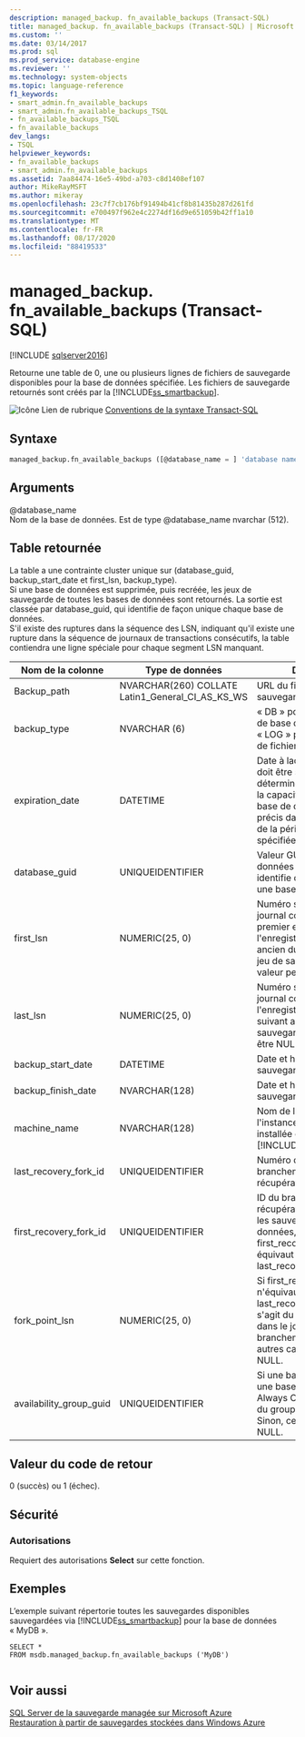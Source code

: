 ```yaml
---
description: managed_backup. fn_available_backups (Transact-SQL)
title: managed_backup. fn_available_backups (Transact-SQL) | Microsoft Docs
ms.custom: ''
ms.date: 03/14/2017
ms.prod: sql
ms.prod_service: database-engine
ms.reviewer: ''
ms.technology: system-objects
ms.topic: language-reference
f1_keywords:
- smart_admin.fn_available_backups
- smart_admin.fn_available_backups_TSQL
- fn_available_backups_TSQL
- fn_available_backups
dev_langs:
- TSQL
helpviewer_keywords:
- fn_available_backups
- smart_admin.fn_available_backups
ms.assetid: 7aa84474-16e5-49bd-a703-c8d1408ef107
author: MikeRayMSFT
ms.author: mikeray
ms.openlocfilehash: 23c7f7cb176bf91494b41cf8b81435b287d261fd
ms.sourcegitcommit: e700497f962e4c2274df16d9e651059b42ff1a10
ms.translationtype: MT
ms.contentlocale: fr-FR
ms.lasthandoff: 08/17/2020
ms.locfileid: "88419533"
---
```

# <a name="managed_backupfn_available_backups-transact-sql"></a>managed_backup. fn_available_backups (Transact-SQL)
[!INCLUDE [sqlserver2016](../../includes/applies-to-version/sqlserver2016.md)]

  Retourne une table de 0, une ou plusieurs lignes de fichiers de sauvegarde disponibles pour la base de données spécifiée. Les fichiers de sauvegarde retournés sont créés par la [!INCLUDE[ss_smartbackup](../../includes/ss-smartbackup-md.md)].  
  
 ![Icône Lien de rubrique](../../database-engine/configure-windows/media/topic-link.gif "Icône du lien de rubrique") [Conventions de la syntaxe Transact-SQL](../../t-sql/language-elements/transact-sql-syntax-conventions-transact-sql.md)  
  
## <a name="syntax"></a>Syntaxe  
  
```sql  
managed_backup.fn_available_backups ([@database_name = ] 'database name')  
```  
  
##  <a name="arguments"></a><a name="Arguments"></a> Arguments  
 @database_name  
 Nom de la base de données. Est de type @database_name nvarchar (512).  
  
## <a name="table-returned"></a>Table retournée  
 La table a une contrainte cluster unique sur (database_guid, backup_start_date et first_lsn, backup_type).   
Si une base de données est supprimée, puis recréée, les jeux de sauvegarde de toutes les bases de données sont retournés. La sortie est classée par database_guid, qui identifie de façon unique chaque base de données.   
S'il existe des ruptures dans la séquence des LSN, indiquant qu'il existe une rupture dans la séquence de journaux de transactions consécutifs, la table contiendra une ligne spéciale pour chaque segment LSN manquant.  
  
|Nom de la colonne|Type de données|Description|  
|-----------------|---------------|-----------------|  
|Backup_path|NVARCHAR(260) COLLATE Latin1_General_CI_AS_KS_WS|URL du fichier de sauvegarde.|  
|backup_type|NVARCHAR (6)|« DB » pour la sauvegarde de base de données « LOG » pour la sauvegarde de fichier journal|  
|expiration_date|DATETIME|Date à laquelle ce fichier doit être supprimé. Elle est déterminée en fonction de la capacité à récupérer la base de données à un point précis dans le temps au sein de la période de rétention spécifiée.|  
|database_guid|UNIQUEIDENTIFIER|Valeur GUID pour la base de données spécifiée.  Le GUID identifie de manière unique une base de données.|  
|first_lsn|NUMERIC(25, 0)|Numéro séquentiel dans le journal correspondant au premier enregistrement ou à l'enregistrement le plus ancien du journal dans le jeu de sauvegardes Sa valeur peut être NULL.|  
|last_lsn|NUMERIC(25, 0)|Numéro séquentiel dans le journal correspondant à l'enregistrement du journal suivant après le jeu de sauvegarde. Sa valeur peut être NULL.|  
|backup_start_date|DATETIME|Date et heure de début de la sauvegarde|  
|backup_finish_date|NVARCHAR(128)|Date et heure de fin de la sauvegarde|  
|machine_name|NVARCHAR(128)|Nom de l'ordinateur où l'instance de SQL Server est installée et exécute la [!INCLUDE[ss_smartbackup](../../includes/ss-smartbackup-md.md)].|  
|last_recovery_fork_id|UNIQUEIDENTIFIER|Numéro d'identification du branchement de récupération de fin.|  
|first_recovery_fork_id|UNIQUEIDENTIFIER|ID du branchement de récupération de début. Pour les sauvegardes de données, first_recovery_fork_guid équivaut à last_recovery_fork_guid.|  
|fork_point_lsn|NUMERIC(25, 0)|Si first_recovery_fork_id n'équivaut pas à last_recovery_fork_id, il s'agit du numéro séquentiel dans le journal du point du branchement. Dans les autres cas, cette valeur est NULL.|  
|availability_group_guid|UNIQUEIDENTIFIER|Si une base de données est une base de données Always On, il s’agit du GUID du groupe de disponibilité. Sinon, cette valeur est NULL.|  
  
## <a name="return-code-value"></a>Valeur du code de retour  
 0 (succès) ou 1 (échec).  
  
## <a name="security"></a>Sécurité  
  
### <a name="permissions"></a>Autorisations  
 Requiert des autorisations **Select** sur cette fonction.  
  
## <a name="examples"></a>Exemples  
 L’exemple suivant répertorie toutes les sauvegardes disponibles sauvegardées via [!INCLUDE[ss_smartbackup](../../includes/ss-smartbackup-md.md)] pour la base de données « MyDB ».  
  
```  
SELECT *   
FROM msdb.managed_backup.fn_available_backups ('MyDB')  
  
```  
  
## <a name="see-also"></a>Voir aussi  
 [SQL Server de la sauvegarde managée sur Microsoft Azure](../../relational-databases/backup-restore/sql-server-managed-backup-to-microsoft-azure.md)   
 [Restauration à partir de sauvegardes stockées dans Windows Azure](../../relational-databases/backup-restore/restoring-from-backups-stored-in-microsoft-azure.md)  
  
  
